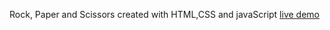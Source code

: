 Rock, Paper and Scissors created with HTML,CSS and javaScript
[live demo](https://krishnasinghmahar.github.io/project-RPS/)
